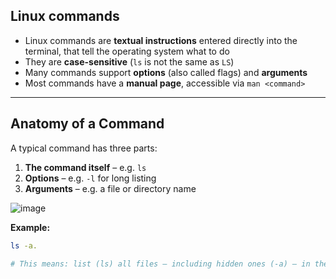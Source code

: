 ## Linux commands

- Linux commands are **textual instructions** entered directly into the terminal, that tell the operating system what to do
- They are **case-sensitive** (`ls` is not the same as `LS`)  
- Many commands support **options** (also called flags) and **arguments**  
- Most commands have a **manual page**, accessible via `man <command>`

---

## Anatomy of a Command

A typical command has three parts:

1. **The command itself** – e.g. `ls`  
2. **Options** – e.g. `-l` for long listing  
3. **Arguments** – e.g. a file or directory name

![image](https://github.com/user-attachments/assets/70ac6a5f-7b15-4e16-9e1d-b0e917bd9d1d)


**Example:**
```bash
ls -a.

# This means: list (ls) all files – including hidden ones (-a) – in the current directory (.).
